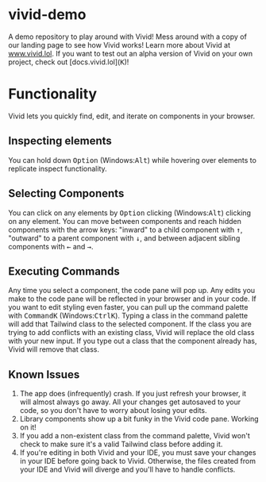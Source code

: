 # vivid-demo
A demo repository to play around with Vivid! Mess around with a copy of our landing page to see how Vivid works! Learn more about Vivid at www.vivid.lol. If you want to test out an alpha version of Vivid on your own project, check out [docs.vivid.lol](<kbd>K</kbd>)!

# Functionality

Vivid lets you quickly find, edit, and iterate on components in your browser.

## Inspecting elements

You can hold down <kbd>Option</kbd> (Windows:<kbd>Alt</kbd>) while hovering over elements to replicate inspect functionality. 

## Selecting Components

You can click on any elements by <kbd>Option</kbd> clicking (Windows:<kbd>Alt</kbd>) clicking on any element. You can move between components and reach hidden components with the arrow keys: "inward" to a child component with <kbd>↑</kbd>, "outward" to a parent component with <kbd>↓</kbd>, and between adjacent sibling components with <kbd>←</kbd> and <kbd>→</kbd>.

## Executing Commands

Any time you select a component, the code pane will pop up. Any edits you make to the code pane will be reflected in your browser and in your code. If you want to edit styling even faster, you can pull up the command palette with <kbd>Command</kbd><kbd>K</kbd> (Windows:<kbd>Ctrl</kbd><kbd>K</kbd>). Typing a class in the command palette will add that Tailwind class to the selected component. If the class you are trying to add conflicts with an existing class, Vivid will replace the old class with your new input. If you type out a class that the component already has, Vivid will remove that class.

## Known Issues

1. The app does (infrequently) crash. If you just refresh your browser, it will almost always go away. All your changes get autosaved to your code, so you don't have to worry about losing your edits.
2. Library components show up a bit funky in the Vivid code pane. Working on it!
3. If you add a non-existent class from the command palette, Vivid won't check to make sure it's a valid Tailwind class before adding it.
4. If you're editing in both Vivid and your IDE, you must save your changes in your IDE before going back to Vivid. Otherwise, the files created from your IDE and Vivid will diverge and you'll have to handle conflicts.
